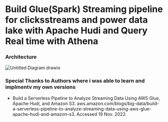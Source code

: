 
# Build Glue(Spark) Streaming pipeline for clicksstreams and power data lake with Apache Hudi and Query Real time with Athena

### Architecture 
![Untitled Diagram drawio](https://user-images.githubusercontent.com/39345855/202859464-c8550ff2-191b-4d1a-a44f-1f6f785ad27d.png)


### Special Thanks to Authors where i was able to learn and implmentv my own versions 
* Build a Serverless Pipeline to Analyze Streaming Data Using AWS Glue, Apache Hudi, and Amazon S3. aws.amazon.com/blogs/big-data/build-a-serverless-pipeline-to-analyze-streaming-data-using-aws-glue-apache-hudi-and-amazon-s3. Accessed 19 Nov. 2022.
